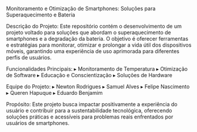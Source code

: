 Monitoramento e Otimização de Smartphones: Soluções para Superaquecimento e Bateria

Descrição do Projeto: 
Este repositório contém o desenvolvimento de um projeto voltado para soluções que abordam o superaquecimento de smartphones e a degradação da bateria. O objetivo é oferecer ferramentas e estratégias para monitorar, otimizar e prolongar a vida útil dos dispositivos móveis, garantindo uma experiência de uso aprimorada para diferentes perfis de usuários.

Funcionalidades Principais:
▸ Monitoramento de Temperatura
▸ Otimização de Software
▸ Educação e Conscientização
▸ Soluções de Hardware

Equipe do Projeto:
▸ Newton Rodrigues
▸ Samuel Alves
▸ Felipe Nascimento
▸ Queren Hapuque
▸ Eduardo Benjamim

Propósito: Este projeto busca impactar positivamente a experiência do usuário e contribuir para a sustentabilidade tecnológica, oferecendo soluções práticas e acessíveis para problemas reais enfrentados por usuários de smartphones.
